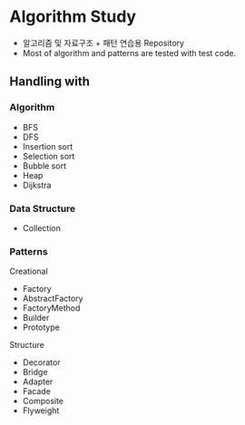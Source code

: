 # Algorithm Study

- 알고리즘 및 자료구조 + 패턴 연습용 Repository
- Most of algorithm and patterns are tested with test code.

## Handling with

### Algorithm

- BFS
- DFS
- Insertion sort
- Selection sort
- Bubble sort 
- Heap
- Dijkstra

### Data Structure

- Collection


### Patterns

Creational
- Factory
- AbstractFactory
- FactoryMethod
- Builder
- Prototype

Structure
- Decorator
- Bridge
- Adapter
- Facade
- Composite
- Flyweight
